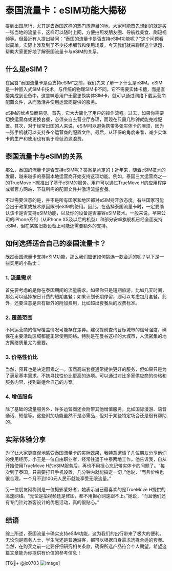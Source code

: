# 泰国流量卡：eSIM功能大揭秘

提到出国旅行，尤其是去泰国这样的热门旅游目的地，大家可能首先想到的就是买一张当地的流量卡，这样可以随时上网，方便拍照发朋友圈、导航找美食、刷短视频等。但最近有人提出疑问：“泰国的流量卡是否支持eSIM功能呢？”这个问题看似简单，实际上涉及到了不少技术细节和使用场景。今天我们就来聊聊这个话题，帮助大家更好地了解泰国流量卡与eSIM的关系。

## 什么是eSIM？

在回答“泰国流量卡是否支持eSIM”之前，我们先来了解一下什么是eSIM。eSIM是一种嵌入式SIM卡技术，与传统的物理SIM卡不同，它不需要实体卡槽，而是直接集成到设备中。这意味着用户无需更换实体SIM卡，就可以通过网络下载运营商配置文件，从而激活并使用运营商提供的服务。

eSIM的优点显而易见。首先，它大大简化了用户的操作流程。过去，如果你需要切换运营商或更换套餐，必须亲自去营业厅办理，而现在只需几秒钟就能完成配置。其次，对于经常出国的人来说，eSIM可以避免携带多张实体卡的麻烦，因为一张手机就可以支持多个运营商的配置文件。最后，从环保的角度来看，减少实体卡的生产和使用也有助于降低资源浪费。

## 泰国流量卡与eSIM的关系

那么，泰国的流量卡是否支持eSIM呢？答案是肯定的！近年来，随着eSIM技术的发展，越来越多的泰国本地运营商开始支持这项功能。例如，泰国三大运营商之一的TrueMove H就推出了基于eSIM的服务。用户可以通过TrueMove H的应用程序或者官方网站，下载所需的配置文件并激活流量套餐。

不过需要注意的是，并不是所有国家和地区都对eSIM持开放态度。有些国家可能会出于政策或技术原因限制eSIM的使用。因此，在选择泰国流量卡时，一定要确认该卡是否支持eSIM功能，以及你的设备是否兼容eSIM技术。一般来说，苹果公司的iPhone系列（从iPhone XS及以后的机型）和部分安卓旗舰机已经全面支持eSIM，但在某些旧款设备上可能还需要额外的支持。

## 如何选择适合自己的泰国流量卡？

既然泰国流量卡支持eSIM功能，那么我们应该如何挑选一款合适的呢？以下是一些实用的小贴士：

### 1. **流量需求**
   首先要考虑的是你在泰国期间的流量需求。如果你只是短期旅游，比如几天时间，那么可以选择按日计费的短期套餐；如果计划长期停留，则可以考虑包月套餐。此外，还要注意是否有额外的附加费用，比如超出套餐后的收费标准。

### 2. **覆盖范围**
   不同运营商的信号覆盖情况可能存在差异。建议提前查询目标城市的信号强度，确保在主要活动区域都能正常使用网络。特别是在曼谷这样的大城市，人流密集的地方网络质量尤为重要。

### 3. **价格性价比**
   当然，预算也是决定因素之一。虽然高端套餐通常提供更好的服务，但如果只是为了满足基本需求，不妨寻找性价比更高的选项。可以通过对比多家供应商的价格和服务内容，找到最适合自己的方案。

### 4. **增值服务**
   除了基础的流量服务外，许多运营商还会附带其他增值服务，比如国际漫游、语音通话、短信等。这些附加功能虽然不是必需品，但对于某些特定场合还是很有帮助的。

## 实际体验分享

为了让大家更直观地感受泰国流量卡的实际效果，我特意邀请了几位朋友分享他们的使用经历。小王是一位自由职业者，经常往返于中泰两地工作。他告诉我，自从开始使用TrueMove H的eSIM服务后，再也不用担心忘记带实体卡的问题了。“每次到了泰国，只需要打开手机设置，几分钟内就能搞定一切。”他说，“而且价格也很合理，一个月不到100元人民币就能享受无限流量。”

另一位朋友阿梅则是一位摄影爱好者，她表示自己最喜欢的是TrueMove H提供的高速网络。“无论是拍视频还是修图，都不用担心网速跟不上。”她说，“而且他们还有专门针对游客设计的优惠活动，真的很贴心。”

## 结语

综上所述，泰国流量卡确实支持eSIM功能，这为我们的出行带来了极大的便利。无论你是商务人士、学生党还是普通游客，都可以根据自身需求选择合适的套餐。当然，在购买之前一定要仔细研究相关条款，确保所选产品符合个人期望。希望这篇文章能为你提供有价值的参考信息！

[TG💪+ @jx0703 ![Image](https://github.com/user-attachments/assets/dbca1d08-cadb-493c-b0ec-ad6f7a83f270)]
